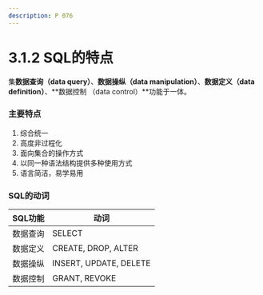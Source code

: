 ```yaml
---
description: P 076
---
```


# 3.1.2 SQL的特点

集**数据查询（data query）**、**数据操纵（data manipulation）**、**数据定义（data definition）**、**数据控制 （data control）**功能于一体。

### 主要特点

1. 综合统一
2. 高度非过程化
3. 面向集合的操作方式
4. 以同一种语法结构提供多种使用方式
5. 语言简洁，易学易用



### SQL的动词

| SQL功能 | 动词                     |
| ----- | ---------------------- |
| 数据查询  | SELECT                 |
| 数据定义  | CREATE, DROP, ALTER    |
| 数据操纵  | INSERT, UPDATE, DELETE |
| 数据控制  | GRANT, REVOKE          |

